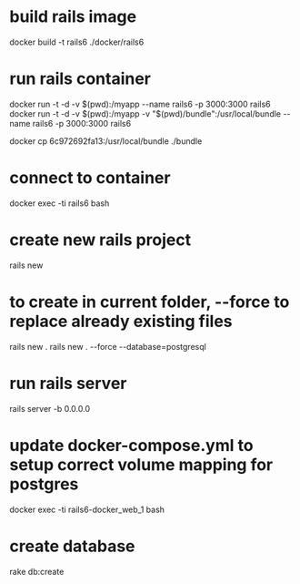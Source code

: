 # build rails image
docker build -t rails6 ./docker/rails6

# run rails container
docker run -t -d -v $(pwd):/myapp --name rails6 -p 3000:3000 rails6
docker run -t -d -v $(pwd):/myapp -v "$(pwd)/bundle":/usr/local/bundle --name rails6 -p 3000:3000 rails6

docker cp 6c972692fa13:/usr/local/bundle ./bundle

# connect to container
docker exec -ti rails6 bash

# create new rails project
rails new <project-name>
# to create in current folder, --force to replace already existing files
rails new .
rails new . --force --database=postgresql

# run rails server
rails server -b 0.0.0.0 

# update docker-compose.yml to setup correct volume mapping for postgres

docker exec -ti rails6-docker_web_1 bash

# create database
rake db:create
